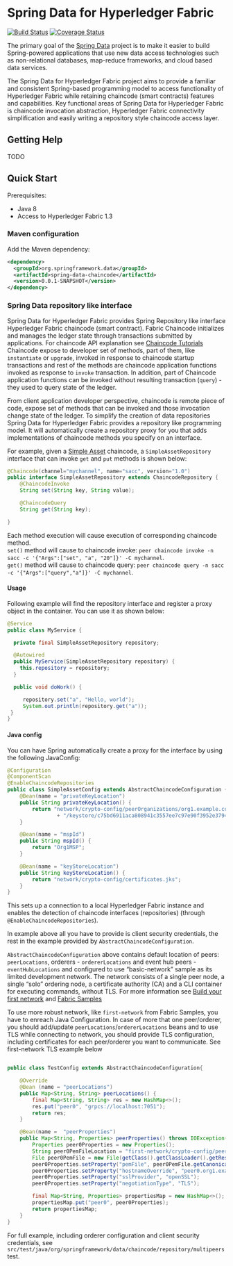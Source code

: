 # Spring Data for Hyperledger Fabric

[![Build Status](https://img.shields.io/travis/IBM-Blockchain/fabric-spring-sdk/master.svg)](https://travis-ci.org/IBM-Blockchain/fabric-spring-sdk)
[![Coverage Status](https://img.shields.io/coveralls/github/IBM-Blockchain/fabric-spring-sdk/master.svg)](https://coveralls.io/github/IBM-Blockchain/fabric-spring-sdk)

The primary goal of the [Spring Data](http://projects.spring.io/spring-data) project is to make it easier to build Spring-powered applications that use new data access technologies such as non-relational databases, map-reduce frameworks, and cloud based data services.

The Spring Data for Hyperledger Fabric project aims to provide a familiar and consistent Spring-based programming model to access functionality of Hyperledger Fabric while retaining chaincode (smart contracts) features and capabilities. Key functional areas of Spring Data for Hyperledger Fabric is chaincode invocation abstraction, Hyperledger Fabric connectivity simplification and easily writing a repository style chaincode access layer.

## Getting Help

TODO

## Quick Start

Prerequisites:
* Java 8
* Access to Hyperledger Fabric 1.3

### Maven configuration

Add the Maven dependency:

```xml
<dependency>
  <groupId>org.springframework.data</groupId>
  <artifactId>spring-data-chaincode</artifactId>
  <version>0.0.1-SNAPSHOT</version>
</dependency>
```

### Spring Data repository like interface

Spring Data for Hyperledger Fabric provides Spring Repository like interface Hyperledger Fabric chaincode (smart contract). Fabric Chaincode initializes and manages the ledger state through transactions submitted by applications. For chaincode API explanation see [Chaincode Tutorials](http://hyperledger-fabric.readthedocs.io/en/release-1.1/chaincode.html) Chaincode expose to developer set of methods, part of them, like `instantiate` or `upgrade`, invoked in response to chaincode startup transactions and rest of the methods are chaincode application functions invoked as response to `invoke` transaction. In addition, part of Chaincode application functions can be invoked without resulting transaction (`query`) - they used to query state of the ledger.

From client application developer perspective, chaincode is remote piece of code, expose set of methods that can be invoked and those invocation change state of the ledger. To simplify the creation of data repositories Spring Data for Hyperledger Fabric provides a repository like programming model. It will automatically create a repository proxy for you that adds implementations of chaincode methods you specify on an interface.

For example, given a [Simple Asset](http://hyperledger-fabric.readthedocs.io/en/release-1.3/chaincode4ade.html#simple-asset-chaincode) chaincode, a `SimpleAssetRepository` interface that can invoke `get` and `put` methods is shown below:

```java
@Chaincode(channel="mychannel", name="sacc", version="1.0")
public interface SimpleAssetRepository extends ChaincodeRepository {
	@ChaincodeInvoke
	String set(String key, String value);

	@ChaincodeQuery
	String get(String key);

}
```

Each method execution will cause execution of corresponding chaincode method.  
 `set()` method will cause to chaincode invoke: `peer chaincode invoke -n sacc -c '{"Args":["set", "a", "20"]}' -C mychannel`.  
 `get()` method will cause to chaincode query: `peer chaincode query -n sacc -c '{"Args":["query","a"]}' -C mychannel`.

#### Usage 

Following example will find the repository interface and register a proxy object in the container. You can use it as shown below:

```java
@Service
public class MyService {

  private final SimpleAssetRepository repository;

  @Autowired
  public MyService(SimpleAssetRepository repository) {
    this.repository = repository;
  }

  public void doWork() {

  	 repository.set("a", "Hello, world");
  	 System.out.println(repository.get("a"));
 }
}
```

#### Java config

You can have Spring automatically create a proxy for the interface by using the following JavaConfig:

```java
@Configuration
@ComponentScan
@EnableChaincodeRepositories
public class SimpleAssetConfig extends AbstractChaincodeConfiguration {
	@Bean(name = "privateKeyLocation")
	public String privateKeyLocation() {
		return "network/crypto-config/peerOrganizations/org1.example.com/users/User1@org1.example.com/msp"
				+ "/keystore/c75bd6911aca808941c3557ee7c97e90f3952e379497dc55eb903f31b50abc83_sk";
	}

	@Bean(name = "mspId")
	public String mspId() {
		return "Org1MSP";
	}

	@Bean(name = "keyStoreLocation")
	public String keyStoreLocation() {
		return "network/crypto-config/certificates.jks";
	}
}
```

This sets up a connection to a local Hyperledger Fabric instance and enables the detection of chaincode interfaces (repositories) (through `@EnableChaincodeRepositories`).

In example above all you have to provide is client security credentials, the rest in the example provided by `AbstractChaincodeConfiguration`. 

`AbstractChaincodeConfiguration` above contains default location of peers: `peerLocations`, orderers - `ordererLocations` and event hub peers - `eventHubLocations`
 and configured to use “basic-network” sample as its limited development network. The network consists of a single peer node, a single “solo” ordering node, a certificate authority (CA) and a CLI container for executing commands, without TLS. 
For more information see [Build your first network](http://hyperledger-fabric.readthedocs.io/en/release-1.3/build_network.html) and [Fabric Samples](http://hyperledger-fabric.readthedocs.io/en/release-1.1/samples.html)

To use more robust network, like `first-network` from Fabric Samples, you have to enreach Java Configuration. In case of more that one peer/orderer,
you should add/update `peerLocations`/`ordererLocations` beans and to use TLS while connecting to network, you should provide TLS configuration, including certificates for each peer/orderer you want to communicate. See first-network TLS example below

```java

public class TestConfig extends AbstractChaincodeConfiguration{

    @Override
    @Bean (name = "peerLocations")
    public Map<String, String> peerLocations() {
        final Map<String, String> res = new HashMap<>();
        res.put("peer0", "grpcs://localhost:7051");
        return res;
    }

	@Bean(name =  "peerProperties")
	public Map<String, Properties> peerProperties() throws IOException{
		Properties peer0Properties = new Properties();
		String peer0PemFileLocation = "first-network/crypto-config/peerOrganizations/org1.example.com/peers/peer0.org1.example.com/tls/server.crt";
		File peer0PemFile = new File(getClass().getClassLoader().getResource(peer0PemFileLocation).getFile());
		peer0Properties.setProperty("pemFile", peer0PemFile.getCanonicalPath());
		peer0Properties.setProperty("hostnameOverride", "peer0.org1.example.com");
		peer0Properties.setProperty("sslProvider", "openSSL");
		peer0Properties.setProperty("negotiationType", "TLS");

		final Map<String, Properties> propertiesMap = new HashMap<>();
		propertiesMap.put("peer0", peer0Properties);
		return propertiesMap;
	}
}
```


For full example, including orderer configuration and client security credentials, see `src/test/java/org/springframework/data/chaincode/repository/multipeers` test.

